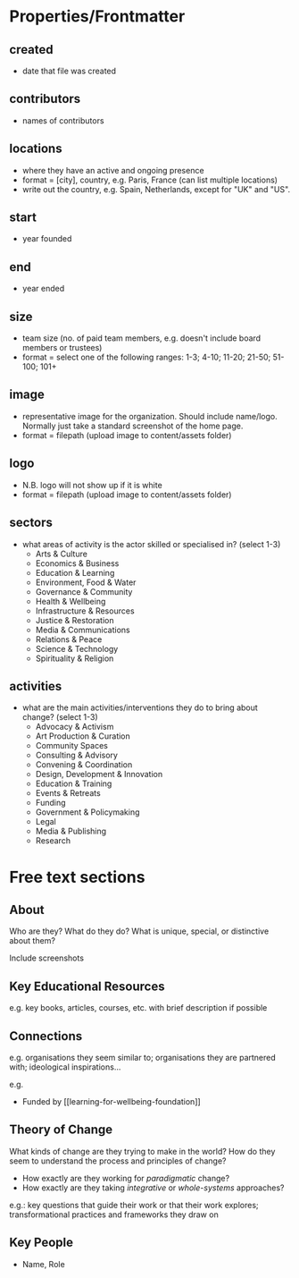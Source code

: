 # Properties/Frontmatter
## created 
- date that file was created
## contributors 
- names of contributors
## locations
- where they have an active and ongoing presence
- format = [city], country, e.g. Paris, France (can list multiple locations)
- write out the country, e.g. Spain, Netherlands, except for "UK" and "US".
## start 
- year founded 
## end
-  year ended 
## size
- team size (no. of paid team members, e.g. doesn't include board members or trustees)
- format = select one of the following ranges: 1-3; 4-10; 11-20; 21-50; 51-100; 101+
## image
- representative image for the organization. Should include name/logo. Normally just take a standard screenshot of the home page.
- format = filepath (upload image to content/assets folder)
## logo
- N.B. logo will not show up if it is white
- format = filepath (upload image to content/assets folder)
## sectors 
- what areas of activity is the actor skilled or specialised in? (select 1-3)
	- Arts & Culture
	- Economics & Business
	- Education & Learning
	- Environment, Food & Water
	- Governance & Community
	- Health & Wellbeing
	- Infrastructure & Resources
	- Justice & Restoration
	- Media & Communications 
	- Relations & Peace 
	- Science & Technology 
	- Spirituality & Religion 
## activities 
- what are the main activities/interventions they do to bring about change? (select 1-3)
	- Advocacy & Activism 
	- Art Production & Curation 
	- Community Spaces 
	- Consulting & Advisory
	- Convening & Coordination 
	- Design, Development & Innovation
	- Education & Training
	- Events & Retreats
	- Funding
	- Government & Policymaking
	- Legal
	- Media & Publishing
	- Research 

# Free text sections

## About 

Who are they? What do they do? What is unique, special, or distinctive about them?

Include screenshots

## Key Educational Resources 

e.g. key books, articles, courses, etc. with brief description if possible

## Connections

e.g. organisations they seem similar to; organisations they are partnered with; ideological inspirations...

e.g. 
- Funded by [[learning-for-wellbeing-foundation]]

## Theory of Change

What kinds of change are they trying to make in the world? How do they seem to understand the process and principles of change?

- How exactly are they working for *paradigmatic* change?
- How exactly are they taking *integrative* or *whole-systems* approaches?

e.g.: key questions that guide their work or that their work explores; transformational practices and frameworks they draw on 

## Key People

- Name, Role
